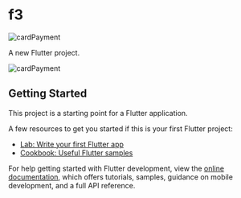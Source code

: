 # f3
![cardPayment](https://github.com/user-attachments/assets/3c807ebd-20a0-45f0-ad8c-057091ed33c8)

A new Flutter project.

![cardPayment](https://github.com/user-attachments/assets/4ce65247-42f1-4892-9b4c-4937948c39dc)

## Getting Started

This project is a starting point for a Flutter application.

A few resources to get you started if this is your first Flutter project:

- [Lab: Write your first Flutter app](https://docs.flutter.dev/get-started/codelab)
- [Cookbook: Useful Flutter samples](https://docs.flutter.dev/cookbook)

For help getting started with Flutter development, view the
[online documentation](https://docs.flutter.dev/), which offers tutorials,
samples, guidance on mobile development, and a full API reference.

